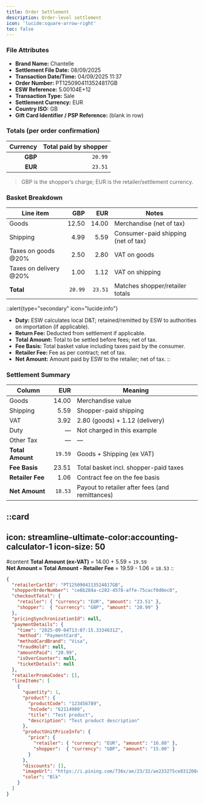 ```yaml
---
title: Order Settlement
description: Order-level settlement
icon: 'lucide:square-arrow-right'
toc: false
---
```


### File Attributes

- **Brand Name:** Chantelle  
- **Settlement File Date:** 08/09/2025  
- **Transaction Date/Time:** 04/09/2025 11:37  
- **Order Number:** PT1250904113524817GB  
- **ESW Reference:** 5.00104E+12  
- **Transaction Type:** Sale  
- **Settlement Currency:** EUR  
- **Country ISO:** GB  
- **Gift Card Identifier / PSP Reference:** (blank in row)


### Totals (per order confirmation)

| Currency | Total paid by shopper |
|---------:|----------------------:|
| **GBP**  | `20.99`             |
| **EUR**  | `23.51`             |

> GBP is the shopper’s charge; EUR is the retailer/settlement currency.


### Basket Breakdown

| Line item               | GBP  | EUR  | Notes                                  |
|-------------------------|-----:|-----:|----------------------------------------|
| Goods                   | 12.50| 14.00| Merchandise (net of tax)               |
| Shipping                | 4.99 | 5.59 | Consumer-paid shipping (net of tax)    |
| Taxes on goods @20%     | 2.50 | 2.80 | VAT on goods                           |
| Taxes on delivery @20%  | 1.00 | 1.12 | VAT on shipping                        |
| **Total**               |`20.99`|`23.51`| Matches shopper/retailer totals     |


::alert{type="secondary" icon="lucide:info"}
  - **Duty:** ESW calculates local D&T; retained/remitted by ESW to authorities on importation (if applicable).  
  - **Return Fee:** Deducted from settlement if applicable.  
  - **Total Amount:** Total to be settled before fees; net of tax.  
  - **Fee Basis:** Total basket value including taxes paid by the consumer.  
  - **Retailer Fee:** Fee as per contract; net of tax.  
  - **Net Amount:** Amount paid by ESW to the retailer; net of tax.
::


### Settlement Summary

| Column           | EUR   | Meaning                                           |
|------------------|------:|---------------------------------------------------|
| Goods            | 14.00 | Merchandise value                                 |
| Shipping         | 5.59  | Shopper-paid shipping                             |
| VAT              | 3.92  | 2.80 (goods) + 1.12 (delivery)                    |
| Duty             | —     | Not charged in this example                       |
| Other Tax        | —     | —                                                 |
| **Total Amount** | `19.59` | Goods + Shipping (ex VAT)                         |
| **Fee Basis**    | 23.51 | Total basket incl. shopper-paid taxes             |
| **Retailer Fee** | 1.06  | Contract fee on the fee basis                     |
| **Net Amount**   | `18.53` | Payout to retailer after fees (and remittances)   |


::card
---
icon: streamline-ultimate-color:accounting-calculator-1
icon-size: 50
---

#content
**Total Amount (ex-VAT)** = 14.00 + 5.59 = `19.59` <br>
**Net Amount ≈ Total Amount - Retailer Fee** = 19.59 - 1.06 = `18.53`
::

```json [payload] height=150 collapse
{
  "retailerCartId": "PT1250904113524817GB",
  "shopperOrderNumber": "ce8b284a-c202-4578-affe-75cacf0d0ec0",
  "checkoutTotal": {
    "retailer": { "currency": "EUR", "amount": "23.51" },
    "shopper":  { "currency": "GBP", "amount": "20.99" }
  },
  "pricingSynchronizationId": null,
  "paymentDetails": {
    "time": "2025-09-04T13:07:15.3334631Z",
    "method": "PaymentCard",
    "methodCardBrand": "Visa",
    "fraudHold": null,
    "amountPaid": "20.99",
    "isOverCounter": null,
    "ticketDetails": null
  },
  "retailerPromoCodes": [],
  "lineItems": [
    {
      "quantity": 1,
      "product": {
        "productCode": "123456789",
        "hsCode": "62114900",
        "title": "Test product",
        "description": "Test product description"
      },
      "productUnitPriceInfo": {
        "price": {
          "retailer": { "currency": "EUR", "amount": "16.80" },
          "shopper":  { "currency": "GBP", "amount": "15.00" }
        }
      },
      "discounts": [],
      "imageUrl": "https://i.pining.com/736x/ae/23/32/ae233275ce831208cc677538d95ed66c.jpg",
      "color": "Blk"
    }
  ]
}
```
